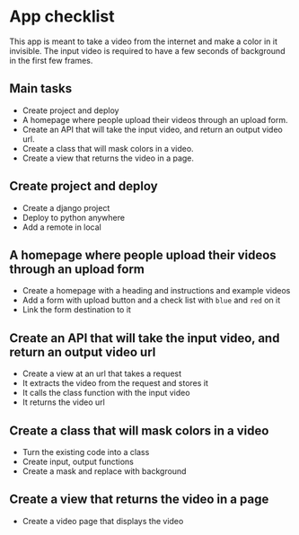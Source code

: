 # App checklist

This app is meant to take a video from the internet and make a color in it invisible.
The input video is required to have a few seconds of background in the first few frames.

## Main tasks

- Create project and deploy
- A homepage where people upload their videos through an upload form.
- Create an API that will take the input video, and return an output video url.
- Create a class that will mask colors in a video.
- Create a view that returns the video in a page.

## Create project and deploy

- Create a django project
- Deploy to python anywhere
- Add a remote in local

## A homepage where people upload their videos through an upload form

- Create a homepage with a heading and instructions and example videos
- Add a form with upload button and a check list with `blue` and `red` on it
- Link the form destination to it

## Create an API that will take the input video, and return an output video url

- Create a view at an url that takes a request
- It extracts the video from the request and stores it
- It calls the class function with the input video
- It returns the video url

## Create a class that will mask colors in a video

- Turn the existing code into a class
- Create input, output functions
- Create a mask and replace with background

## Create a view that returns the video in a page

- Create a video page that displays the video
